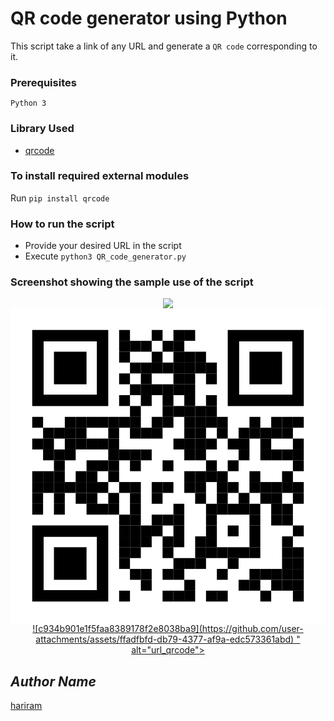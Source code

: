 # QR code generator using Python
This script take a link of any URL and generate a `QR code` corresponding to it.
### Prerequisites
`Python 3`
### Library Used
* [qrcode](https://github.com/lincolnloop/python-qrcode)

### To install required external modules
Run `pip install qrcode` 

### How to run the script
- Provide your desired URL in the script
- Execute `python3 QR_code_generator.py`

### Screenshot showing the sample use of the script
<p align="center">
  <a href="output 1.png"><img src="<?xml version="1.0" encoding="utf-8"?>
<!DOCTYPE svg PUBLIC "-//W3C//DTD SVG 1.1//EN" "http://www.w3.org/Graphics/SVG/1.1/DTD/svg11.dtd">
<svg version="1.1" id="Layer_1" xmlns="http://www.w3.org/2000/svg" xmlns:xlink="http://www.w3.org/1999/xlink" x="0px" y="0px"
width="1160px" height="1160px" viewBox="0 0 1160 1160" enable-background="new 0 0 1160 1160" xml:space="preserve">
<rect x="0" y="0" width="1160" height="1160" fill="rgb(255,255,255)" /><g transform="translate(80,80)"><g transform="translate(320,0) scale(0.4,0.4)"><g transform="" style="fill: rgb(0, 0, 0);">
<rect width="100" height="100"/>
</g></g><g transform="translate(440,0) scale(0.4,0.4)"><g transform="" style="fill: rgb(0, 0, 0);">
<rect width="100" height="100"/>
</g></g><g transform="translate(520,0) scale(0.4,0.4)"><g transform="" style="fill: rgb(0, 0, 0);">
<rect width="100" height="100"/>
</g></g><g transform="translate(560,0) scale(0.4,0.4)"><g transform="" style="fill: rgb(0, 0, 0);">
<rect width="100" height="100"/>
</g></g><g transform="translate(320,40) scale(0.4,0.4)"><g transform="" style="fill: rgb(0, 0, 0);">
<rect width="100" height="100"/>
</g></g><g transform="translate(360,40) scale(0.4,0.4)"><g transform="" style="fill: rgb(0, 0, 0);">
<rect width="100" height="100"/>
</g></g><g transform="translate(400,40) scale(0.4,0.4)"><g transform="" style="fill: rgb(0, 0, 0);">
<rect width="100" height="100"/>
</g></g><g transform="translate(480,40) scale(0.4,0.4)"><g transform="" style="fill: rgb(0, 0, 0);">
<rect width="100" height="100"/>
</g></g><g transform="translate(520,40) scale(0.4,0.4)"><g transform="" style="fill: rgb(0, 0, 0);">
<rect width="100" height="100"/>
</g></g><g transform="translate(320,80) scale(0.4,0.4)"><g transform="" style="fill: rgb(0, 0, 0);">
<rect width="100" height="100"/>
</g></g><g transform="translate(440,80) scale(0.4,0.4)"><g transform="" style="fill: rgb(0, 0, 0);">
<rect width="100" height="100"/>
</g></g><g transform="translate(520,80) scale(0.4,0.4)"><g transform="" style="fill: rgb(0, 0, 0);">
<rect width="100" height="100"/>
</g></g><g transform="translate(560,80) scale(0.4,0.4)"><g transform="" style="fill: rgb(0, 0, 0);">
<rect width="100" height="100"/>
</g></g><g transform="translate(600,80) scale(0.4,0.4)"><g transform="" style="fill: rgb(0, 0, 0);">
<rect width="100" height="100"/>
</g></g><g transform="translate(360,120) scale(0.4,0.4)"><g transform="" style="fill: rgb(0, 0, 0);">
<rect width="100" height="100"/>
</g></g><g transform="translate(400,120) scale(0.4,0.4)"><g transform="" style="fill: rgb(0, 0, 0);">
<rect width="100" height="100"/>
</g></g><g transform="translate(440,120) scale(0.4,0.4)"><g transform="" style="fill: rgb(0, 0, 0);">
<rect width="100" height="100"/>
</g></g><g transform="translate(480,120) scale(0.4,0.4)"><g transform="" style="fill: rgb(0, 0, 0);">
<rect width="100" height="100"/>
</g></g><g transform="translate(520,120) scale(0.4,0.4)"><g transform="" style="fill: rgb(0, 0, 0);">
<rect width="100" height="100"/>
</g></g><g transform="translate(560,120) scale(0.4,0.4)"><g transform="" style="fill: rgb(0, 0, 0);">
<rect width="100" height="100"/>
</g></g><g transform="translate(600,120) scale(0.4,0.4)"><g transform="" style="fill: rgb(0, 0, 0);">
<rect width="100" height="100"/>
</g></g><g transform="translate(640,120) scale(0.4,0.4)"><g transform="" style="fill: rgb(0, 0, 0);">
<rect width="100" height="100"/>
</g></g><g transform="translate(320,160) scale(0.4,0.4)"><g transform="" style="fill: rgb(0, 0, 0);">
<rect width="100" height="100"/>
</g></g><g transform="translate(400,160) scale(0.4,0.4)"><g transform="" style="fill: rgb(0, 0, 0);">
<rect width="100" height="100"/>
</g></g><g transform="translate(520,160) scale(0.4,0.4)"><g transform="" style="fill: rgb(0, 0, 0);">
<rect width="100" height="100"/>
</g></g><g transform="translate(560,160) scale(0.4,0.4)"><g transform="" style="fill: rgb(0, 0, 0);">
<rect width="100" height="100"/>
</g></g><g transform="translate(640,160) scale(0.4,0.4)"><g transform="" style="fill: rgb(0, 0, 0);">
<rect width="100" height="100"/>
</g></g><g transform="translate(360,200) scale(0.4,0.4)"><g transform="" style="fill: rgb(0, 0, 0);">
<rect width="100" height="100"/>
</g></g><g transform="translate(400,200) scale(0.4,0.4)"><g transform="" style="fill: rgb(0, 0, 0);">
<rect width="100" height="100"/>
</g></g><g transform="translate(440,200) scale(0.4,0.4)"><g transform="" style="fill: rgb(0, 0, 0);">
<rect width="100" height="100"/>
</g></g><g transform="translate(480,200) scale(0.4,0.4)"><g transform="" style="fill: rgb(0, 0, 0);">
<rect width="100" height="100"/>
</g></g><g transform="translate(520,200) scale(0.4,0.4)"><g transform="" style="fill: rgb(0, 0, 0);">
<rect width="100" height="100"/>
</g></g><g transform="translate(560,200) scale(0.4,0.4)"><g transform="" style="fill: rgb(0, 0, 0);">
<rect width="100" height="100"/>
</g></g><g transform="translate(320,240) scale(0.4,0.4)"><g transform="" style="fill: rgb(0, 0, 0);">
<rect width="100" height="100"/>
</g></g><g transform="translate(400,240) scale(0.4,0.4)"><g transform="" style="fill: rgb(0, 0, 0);">
<rect width="100" height="100"/>
</g></g><g transform="translate(480,240) scale(0.4,0.4)"><g transform="" style="fill: rgb(0, 0, 0);">
<rect width="100" height="100"/>
</g></g><g transform="translate(560,240) scale(0.4,0.4)"><g transform="" style="fill: rgb(0, 0, 0);">
<rect width="100" height="100"/>
</g></g><g transform="translate(640,240) scale(0.4,0.4)"><g transform="" style="fill: rgb(0, 0, 0);">
<rect width="100" height="100"/>
</g></g><g transform="translate(360,280) scale(0.4,0.4)"><g transform="" style="fill: rgb(0, 0, 0);">
<rect width="100" height="100"/>
</g></g><g transform="translate(480,280) scale(0.4,0.4)"><g transform="" style="fill: rgb(0, 0, 0);">
<rect width="100" height="100"/>
</g></g><g transform="translate(520,280) scale(0.4,0.4)"><g transform="" style="fill: rgb(0, 0, 0);">
<rect width="100" height="100"/>
</g></g><g transform="translate(560,280) scale(0.4,0.4)"><g transform="" style="fill: rgb(0, 0, 0);">
<rect width="100" height="100"/>
</g></g><g transform="translate(600,280) scale(0.4,0.4)"><g transform="" style="fill: rgb(0, 0, 0);">
<rect width="100" height="100"/>
</g></g><g transform="translate(640,280) scale(0.4,0.4)"><g transform="" style="fill: rgb(0, 0, 0);">
<rect width="100" height="100"/>
</g></g><g transform="translate(0,320) scale(0.4,0.4)"><g transform="" style="fill: rgb(0, 0, 0);">
<rect width="100" height="100"/>
</g></g><g transform="translate(120,320) scale(0.4,0.4)"><g transform="" style="fill: rgb(0, 0, 0);">
<rect width="100" height="100"/>
</g></g><g transform="translate(160,320) scale(0.4,0.4)"><g transform="" style="fill: rgb(0, 0, 0);">
<rect width="100" height="100"/>
</g></g><g transform="translate(200,320) scale(0.4,0.4)"><g transform="" style="fill: rgb(0, 0, 0);">
<rect width="100" height="100"/>
</g></g><g transform="translate(240,320) scale(0.4,0.4)"><g transform="" style="fill: rgb(0, 0, 0);">
<rect width="100" height="100"/>
</g></g><g transform="translate(280,320) scale(0.4,0.4)"><g transform="" style="fill: rgb(0, 0, 0);">
<rect width="100" height="100"/>
</g></g><g transform="translate(320,320) scale(0.4,0.4)"><g transform="" style="fill: rgb(0, 0, 0);">
<rect width="100" height="100"/>
</g></g><g transform="translate(360,320) scale(0.4,0.4)"><g transform="" style="fill: rgb(0, 0, 0);">
<rect width="100" height="100"/>
</g></g><g transform="translate(440,320) scale(0.4,0.4)"><g transform="" style="fill: rgb(0, 0, 0);">
<rect width="100" height="100"/>
</g></g><g transform="translate(480,320) scale(0.4,0.4)"><g transform="" style="fill: rgb(0, 0, 0);">
<rect width="100" height="100"/>
</g></g><g transform="translate(560,320) scale(0.4,0.4)"><g transform="" style="fill: rgb(0, 0, 0);">
<rect width="100" height="100"/>
</g></g><g transform="translate(600,320) scale(0.4,0.4)"><g transform="" style="fill: rgb(0, 0, 0);">
<rect width="100" height="100"/>
</g></g><g transform="translate(640,320) scale(0.4,0.4)"><g transform="" style="fill: rgb(0, 0, 0);">
<rect width="100" height="100"/>
</g></g><g transform="translate(680,320) scale(0.4,0.4)"><g transform="" style="fill: rgb(0, 0, 0);">
<rect width="100" height="100"/>
</g></g><g transform="translate(800,320) scale(0.4,0.4)"><g transform="" style="fill: rgb(0, 0, 0);">
<rect width="100" height="100"/>
</g></g><g transform="translate(880,320) scale(0.4,0.4)"><g transform="" style="fill: rgb(0, 0, 0);">
<rect width="100" height="100"/>
</g></g><g transform="translate(920,320) scale(0.4,0.4)"><g transform="" style="fill: rgb(0, 0, 0);">
<rect width="100" height="100"/>
</g></g><g transform="translate(960,320) scale(0.4,0.4)"><g transform="" style="fill: rgb(0, 0, 0);">
<rect width="100" height="100"/>
</g></g><g transform="translate(40,360) scale(0.4,0.4)"><g transform="" style="fill: rgb(0, 0, 0);">
<rect width="100" height="100"/>
</g></g><g transform="translate(80,360) scale(0.4,0.4)"><g transform="" style="fill: rgb(0, 0, 0);">
<rect width="100" height="100"/>
</g></g><g transform="translate(120,360) scale(0.4,0.4)"><g transform="" style="fill: rgb(0, 0, 0);">
<rect width="100" height="100"/>
</g></g><g transform="translate(160,360) scale(0.4,0.4)"><g transform="" style="fill: rgb(0, 0, 0);">
<rect width="100" height="100"/>
</g></g><g transform="translate(280,360) scale(0.4,0.4)"><g transform="" style="fill: rgb(0, 0, 0);">
<rect width="100" height="100"/>
</g></g><g transform="translate(360,360) scale(0.4,0.4)"><g transform="" style="fill: rgb(0, 0, 0);">
<rect width="100" height="100"/>
</g></g><g transform="translate(400,360) scale(0.4,0.4)"><g transform="" style="fill: rgb(0, 0, 0);">
<rect width="100" height="100"/>
</g></g><g transform="translate(440,360) scale(0.4,0.4)"><g transform="" style="fill: rgb(0, 0, 0);">
<rect width="100" height="100"/>
</g></g><g transform="translate(560,360) scale(0.4,0.4)"><g transform="" style="fill: rgb(0, 0, 0);">
<rect width="100" height="100"/>
</g></g><g transform="translate(600,360) scale(0.4,0.4)"><g transform="" style="fill: rgb(0, 0, 0);">
<rect width="100" height="100"/>
</g></g><g transform="translate(680,360) scale(0.4,0.4)"><g transform="" style="fill: rgb(0, 0, 0);">
<rect width="100" height="100"/>
</g></g><g transform="translate(760,360) scale(0.4,0.4)"><g transform="" style="fill: rgb(0, 0, 0);">
<rect width="100" height="100"/>
</g></g><g transform="translate(800,360) scale(0.4,0.4)"><g transform="" style="fill: rgb(0, 0, 0);">
<rect width="100" height="100"/>
</g></g><g transform="translate(840,360) scale(0.4,0.4)"><g transform="" style="fill: rgb(0, 0, 0);">
<rect width="100" height="100"/>
</g></g><g transform="translate(880,360) scale(0.4,0.4)"><g transform="" style="fill: rgb(0, 0, 0);">
<rect width="100" height="100"/>
</g></g><g transform="translate(920,360) scale(0.4,0.4)"><g transform="" style="fill: rgb(0, 0, 0);">
<rect width="100" height="100"/>
</g></g><g transform="translate(0,400) scale(0.4,0.4)"><g transform="" style="fill: rgb(0, 0, 0);">
<rect width="100" height="100"/>
</g></g><g transform="translate(40,400) scale(0.4,0.4)"><g transform="" style="fill: rgb(0, 0, 0);">
<rect width="100" height="100"/>
</g></g><g transform="translate(120,400) scale(0.4,0.4)"><g transform="" style="fill: rgb(0, 0, 0);">
<rect width="100" height="100"/>
</g></g><g transform="translate(160,400) scale(0.4,0.4)"><g transform="" style="fill: rgb(0, 0, 0);">
<rect width="100" height="100"/>
</g></g><g transform="translate(200,400) scale(0.4,0.4)"><g transform="" style="fill: rgb(0, 0, 0);">
<rect width="100" height="100"/>
</g></g><g transform="translate(240,400) scale(0.4,0.4)"><g transform="" style="fill: rgb(0, 0, 0);">
<rect width="100" height="100"/>
</g></g><g transform="translate(280,400) scale(0.4,0.4)"><g transform="" style="fill: rgb(0, 0, 0);">
<rect width="100" height="100"/>
</g></g><g transform="translate(520,400) scale(0.4,0.4)"><g transform="" style="fill: rgb(0, 0, 0);">
<rect width="100" height="100"/>
</g></g><g transform="translate(560,400) scale(0.4,0.4)"><g transform="" style="fill: rgb(0, 0, 0);">
<rect width="100" height="100"/>
</g></g><g transform="translate(600,400) scale(0.4,0.4)"><g transform="" style="fill: rgb(0, 0, 0);">
<rect width="100" height="100"/>
</g></g><g transform="translate(640,400) scale(0.4,0.4)"><g transform="" style="fill: rgb(0, 0, 0);">
<rect width="100" height="100"/>
</g></g><g transform="translate(720,400) scale(0.4,0.4)"><g transform="" style="fill: rgb(0, 0, 0);">
<rect width="100" height="100"/>
</g></g><g transform="translate(760,400) scale(0.4,0.4)"><g transform="" style="fill: rgb(0, 0, 0);">
<rect width="100" height="100"/>
</g></g><g transform="translate(840,400) scale(0.4,0.4)"><g transform="" style="fill: rgb(0, 0, 0);">
<rect width="100" height="100"/>
</g></g><g transform="translate(960,400) scale(0.4,0.4)"><g transform="" style="fill: rgb(0, 0, 0);">
<rect width="100" height="100"/>
</g></g><g transform="translate(40,440) scale(0.4,0.4)"><g transform="" style="fill: rgb(0, 0, 0);">
<rect width="100" height="100"/>
</g></g><g transform="translate(80,440) scale(0.4,0.4)"><g transform="" style="fill: rgb(0, 0, 0);">
<rect width="100" height="100"/>
</g></g><g transform="translate(120,440) scale(0.4,0.4)"><g transform="" style="fill: rgb(0, 0, 0);">
<rect width="100" height="100"/>
</g></g><g transform="translate(280,440) scale(0.4,0.4)"><g transform="" style="fill: rgb(0, 0, 0);">
<rect width="100" height="100"/>
</g></g><g transform="translate(320,440) scale(0.4,0.4)"><g transform="" style="fill: rgb(0, 0, 0);">
<rect width="100" height="100"/>
</g></g><g transform="translate(360,440) scale(0.4,0.4)"><g transform="" style="fill: rgb(0, 0, 0);">
<rect width="100" height="100"/>
</g></g><g transform="translate(400,440) scale(0.4,0.4)"><g transform="" style="fill: rgb(0, 0, 0);">
<rect width="100" height="100"/>
</g></g><g transform="translate(560,440) scale(0.4,0.4)"><g transform="" style="fill: rgb(0, 0, 0);">
<rect width="100" height="100"/>
</g></g><g transform="translate(600,440) scale(0.4,0.4)"><g transform="" style="fill: rgb(0, 0, 0);">
<rect width="100" height="100"/>
</g></g><g transform="translate(760,440) scale(0.4,0.4)"><g transform="" style="fill: rgb(0, 0, 0);">
<rect width="100" height="100"/>
</g></g><g transform="translate(840,440) scale(0.4,0.4)"><g transform="" style="fill: rgb(0, 0, 0);">
<rect width="100" height="100"/>
</g></g><g transform="translate(880,440) scale(0.4,0.4)"><g transform="" style="fill: rgb(0, 0, 0);">
<rect width="100" height="100"/>
</g></g><g transform="translate(920,440) scale(0.4,0.4)"><g transform="" style="fill: rgb(0, 0, 0);">
<rect width="100" height="100"/>
</g></g><g transform="translate(960,440) scale(0.4,0.4)"><g transform="" style="fill: rgb(0, 0, 0);">
<rect width="100" height="100"/>
</g></g><g transform="translate(80,480) scale(0.4,0.4)"><g transform="" style="fill: rgb(0, 0, 0);">
<rect width="100" height="100"/>
</g></g><g transform="translate(200,480) scale(0.4,0.4)"><g transform="" style="fill: rgb(0, 0, 0);">
<rect width="100" height="100"/>
</g></g><g transform="translate(240,480) scale(0.4,0.4)"><g transform="" style="fill: rgb(0, 0, 0);">
<rect width="100" height="100"/>
</g></g><g transform="translate(280,480) scale(0.4,0.4)"><g transform="" style="fill: rgb(0, 0, 0);">
<rect width="100" height="100"/>
</g></g><g transform="translate(360,480) scale(0.4,0.4)"><g transform="" style="fill: rgb(0, 0, 0);">
<rect width="100" height="100"/>
</g></g><g transform="translate(480,480) scale(0.4,0.4)"><g transform="" style="fill: rgb(0, 0, 0);">
<rect width="100" height="100"/>
</g></g><g transform="translate(640,480) scale(0.4,0.4)"><g transform="" style="fill: rgb(0, 0, 0);">
<rect width="100" height="100"/>
</g></g><g transform="translate(720,480) scale(0.4,0.4)"><g transform="" style="fill: rgb(0, 0, 0);">
<rect width="100" height="100"/>
</g></g><g transform="translate(960,480) scale(0.4,0.4)"><g transform="" style="fill: rgb(0, 0, 0);">
<rect width="100" height="100"/>
</g></g><g transform="translate(0,520) scale(0.4,0.4)"><g transform="" style="fill: rgb(0, 0, 0);">
<rect width="100" height="100"/>
</g></g><g transform="translate(40,520) scale(0.4,0.4)"><g transform="" style="fill: rgb(0, 0, 0);">
<rect width="100" height="100"/>
</g></g><g transform="translate(80,520) scale(0.4,0.4)"><g transform="" style="fill: rgb(0, 0, 0);">
<rect width="100" height="100"/>
</g></g><g transform="translate(160,520) scale(0.4,0.4)"><g transform="" style="fill: rgb(0, 0, 0);">
<rect width="100" height="100"/>
</g></g><g transform="translate(200,520) scale(0.4,0.4)"><g transform="" style="fill: rgb(0, 0, 0);">
<rect width="100" height="100"/>
</g></g><g transform="translate(280,520) scale(0.4,0.4)"><g transform="" style="fill: rgb(0, 0, 0);">
<rect width="100" height="100"/>
</g></g><g transform="translate(560,520) scale(0.4,0.4)"><g transform="" style="fill: rgb(0, 0, 0);">
<rect width="100" height="100"/>
</g></g><g transform="translate(600,520) scale(0.4,0.4)"><g transform="" style="fill: rgb(0, 0, 0);">
<rect width="100" height="100"/>
</g></g><g transform="translate(640,520) scale(0.4,0.4)"><g transform="" style="fill: rgb(0, 0, 0);">
<rect width="100" height="100"/>
</g></g><g transform="translate(680,520) scale(0.4,0.4)"><g transform="" style="fill: rgb(0, 0, 0);">
<rect width="100" height="100"/>
</g></g><g transform="translate(800,520) scale(0.4,0.4)"><g transform="" style="fill: rgb(0, 0, 0);">
<rect width="100" height="100"/>
</g></g><g transform="translate(920,520) scale(0.4,0.4)"><g transform="" style="fill: rgb(0, 0, 0);">
<rect width="100" height="100"/>
</g></g><g transform="translate(0,560) scale(0.4,0.4)"><g transform="" style="fill: rgb(0, 0, 0);">
<rect width="100" height="100"/>
</g></g><g transform="translate(40,560) scale(0.4,0.4)"><g transform="" style="fill: rgb(0, 0, 0);">
<rect width="100" height="100"/>
</g></g><g transform="translate(80,560) scale(0.4,0.4)"><g transform="" style="fill: rgb(0, 0, 0);">
<rect width="100" height="100"/>
</g></g><g transform="translate(120,560) scale(0.4,0.4)"><g transform="" style="fill: rgb(0, 0, 0);">
<rect width="100" height="100"/>
</g></g><g transform="translate(160,560) scale(0.4,0.4)"><g transform="" style="fill: rgb(0, 0, 0);">
<rect width="100" height="100"/>
</g></g><g transform="translate(200,560) scale(0.4,0.4)"><g transform="" style="fill: rgb(0, 0, 0);">
<rect width="100" height="100"/>
</g></g><g transform="translate(240,560) scale(0.4,0.4)"><g transform="" style="fill: rgb(0, 0, 0);">
<rect width="100" height="100"/>
</g></g><g transform="translate(320,560) scale(0.4,0.4)"><g transform="" style="fill: rgb(0, 0, 0);">
<rect width="100" height="100"/>
</g></g><g transform="translate(360,560) scale(0.4,0.4)"><g transform="" style="fill: rgb(0, 0, 0);">
<rect width="100" height="100"/>
</g></g><g transform="translate(440,560) scale(0.4,0.4)"><g transform="" style="fill: rgb(0, 0, 0);">
<rect width="100" height="100"/>
</g></g><g transform="translate(480,560) scale(0.4,0.4)"><g transform="" style="fill: rgb(0, 0, 0);">
<rect width="100" height="100"/>
</g></g><g transform="translate(560,560) scale(0.4,0.4)"><g transform="" style="fill: rgb(0, 0, 0);">
<rect width="100" height="100"/>
</g></g><g transform="translate(600,560) scale(0.4,0.4)"><g transform="" style="fill: rgb(0, 0, 0);">
<rect width="100" height="100"/>
</g></g><g transform="translate(680,560) scale(0.4,0.4)"><g transform="" style="fill: rgb(0, 0, 0);">
<rect width="100" height="100"/>
</g></g><g transform="translate(720,560) scale(0.4,0.4)"><g transform="" style="fill: rgb(0, 0, 0);">
<rect width="100" height="100"/>
</g></g><g transform="translate(800,560) scale(0.4,0.4)"><g transform="" style="fill: rgb(0, 0, 0);">
<rect width="100" height="100"/>
</g></g><g transform="translate(840,560) scale(0.4,0.4)"><g transform="" style="fill: rgb(0, 0, 0);">
<rect width="100" height="100"/>
</g></g><g transform="translate(880,560) scale(0.4,0.4)"><g transform="" style="fill: rgb(0, 0, 0);">
<rect width="100" height="100"/>
</g></g><g transform="translate(920,560) scale(0.4,0.4)"><g transform="" style="fill: rgb(0, 0, 0);">
<rect width="100" height="100"/>
</g></g><g transform="translate(960,560) scale(0.4,0.4)"><g transform="" style="fill: rgb(0, 0, 0);">
<rect width="100" height="100"/>
</g></g><g transform="translate(0,600) scale(0.4,0.4)"><g transform="" style="fill: rgb(0, 0, 0);">
<rect width="100" height="100"/>
</g></g><g transform="translate(80,600) scale(0.4,0.4)"><g transform="" style="fill: rgb(0, 0, 0);">
<rect width="100" height="100"/>
</g></g><g transform="translate(160,600) scale(0.4,0.4)"><g transform="" style="fill: rgb(0, 0, 0);">
<rect width="100" height="100"/>
</g></g><g transform="translate(200,600) scale(0.4,0.4)"><g transform="" style="fill: rgb(0, 0, 0);">
<rect width="100" height="100"/>
</g></g><g transform="translate(280,600) scale(0.4,0.4)"><g transform="" style="fill: rgb(0, 0, 0);">
<rect width="100" height="100"/>
</g></g><g transform="translate(360,600) scale(0.4,0.4)"><g transform="" style="fill: rgb(0, 0, 0);">
<rect width="100" height="100"/>
</g></g><g transform="translate(440,600) scale(0.4,0.4)"><g transform="" style="fill: rgb(0, 0, 0);">
<rect width="100" height="100"/>
</g></g><g transform="translate(600,600) scale(0.4,0.4)"><g transform="" style="fill: rgb(0, 0, 0);">
<rect width="100" height="100"/>
</g></g><g transform="translate(680,600) scale(0.4,0.4)"><g transform="" style="fill: rgb(0, 0, 0);">
<rect width="100" height="100"/>
</g></g><g transform="translate(760,600) scale(0.4,0.4)"><g transform="" style="fill: rgb(0, 0, 0);">
<rect width="100" height="100"/>
</g></g><g transform="translate(840,600) scale(0.4,0.4)"><g transform="" style="fill: rgb(0, 0, 0);">
<rect width="100" height="100"/>
</g></g><g transform="translate(880,600) scale(0.4,0.4)"><g transform="" style="fill: rgb(0, 0, 0);">
<rect width="100" height="100"/>
</g></g><g transform="translate(960,600) scale(0.4,0.4)"><g transform="" style="fill: rgb(0, 0, 0);">
<rect width="100" height="100"/>
</g></g><g transform="translate(0,640) scale(0.4,0.4)"><g transform="" style="fill: rgb(0, 0, 0);">
<rect width="100" height="100"/>
</g></g><g transform="translate(80,640) scale(0.4,0.4)"><g transform="" style="fill: rgb(0, 0, 0);">
<rect width="100" height="100"/>
</g></g><g transform="translate(200,640) scale(0.4,0.4)"><g transform="" style="fill: rgb(0, 0, 0);">
<rect width="100" height="100"/>
</g></g><g transform="translate(240,640) scale(0.4,0.4)"><g transform="" style="fill: rgb(0, 0, 0);">
<rect width="100" height="100"/>
</g></g><g transform="translate(280,640) scale(0.4,0.4)"><g transform="" style="fill: rgb(0, 0, 0);">
<rect width="100" height="100"/>
</g></g><g transform="translate(360,640) scale(0.4,0.4)"><g transform="" style="fill: rgb(0, 0, 0);">
<rect width="100" height="100"/>
</g></g><g transform="translate(520,640) scale(0.4,0.4)"><g transform="" style="fill: rgb(0, 0, 0);">
<rect width="100" height="100"/>
</g></g><g transform="translate(640,640) scale(0.4,0.4)"><g transform="" style="fill: rgb(0, 0, 0);">
<rect width="100" height="100"/>
</g></g><g transform="translate(680,640) scale(0.4,0.4)"><g transform="" style="fill: rgb(0, 0, 0);">
<rect width="100" height="100"/>
</g></g><g transform="translate(720,640) scale(0.4,0.4)"><g transform="" style="fill: rgb(0, 0, 0);">
<rect width="100" height="100"/>
</g></g><g transform="translate(760,640) scale(0.4,0.4)"><g transform="" style="fill: rgb(0, 0, 0);">
<rect width="100" height="100"/>
</g></g><g transform="translate(800,640) scale(0.4,0.4)"><g transform="" style="fill: rgb(0, 0, 0);">
<rect width="100" height="100"/>
</g></g><g transform="translate(880,640) scale(0.4,0.4)"><g transform="" style="fill: rgb(0, 0, 0);">
<rect width="100" height="100"/>
</g></g><g transform="translate(920,640) scale(0.4,0.4)"><g transform="" style="fill: rgb(0, 0, 0);">
<rect width="100" height="100"/>
</g></g><g transform="translate(320,680) scale(0.4,0.4)"><g transform="" style="fill: rgb(0, 0, 0);">
<rect width="100" height="100"/>
</g></g><g transform="translate(360,680) scale(0.4,0.4)"><g transform="" style="fill: rgb(0, 0, 0);">
<rect width="100" height="100"/>
</g></g><g transform="translate(440,680) scale(0.4,0.4)"><g transform="" style="fill: rgb(0, 0, 0);">
<rect width="100" height="100"/>
</g></g><g transform="translate(480,680) scale(0.4,0.4)"><g transform="" style="fill: rgb(0, 0, 0);">
<rect width="100" height="100"/>
</g></g><g transform="translate(520,680) scale(0.4,0.4)"><g transform="" style="fill: rgb(0, 0, 0);">
<rect width="100" height="100"/>
</g></g><g transform="translate(640,680) scale(0.4,0.4)"><g transform="" style="fill: rgb(0, 0, 0);">
<rect width="100" height="100"/>
</g></g><g transform="translate(800,680) scale(0.4,0.4)"><g transform="" style="fill: rgb(0, 0, 0);">
<rect width="100" height="100"/>
</g></g><g transform="translate(880,680) scale(0.4,0.4)"><g transform="" style="fill: rgb(0, 0, 0);">
<rect width="100" height="100"/>
</g></g><g transform="translate(920,680) scale(0.4,0.4)"><g transform="" style="fill: rgb(0, 0, 0);">
<rect width="100" height="100"/>
</g></g><g transform="translate(320,720) scale(0.4,0.4)"><g transform="" style="fill: rgb(0, 0, 0);">
<rect width="100" height="100"/>
</g></g><g transform="translate(360,720) scale(0.4,0.4)"><g transform="" style="fill: rgb(0, 0, 0);">
<rect width="100" height="100"/>
</g></g><g transform="translate(400,720) scale(0.4,0.4)"><g transform="" style="fill: rgb(0, 0, 0);">
<rect width="100" height="100"/>
</g></g><g transform="translate(440,720) scale(0.4,0.4)"><g transform="" style="fill: rgb(0, 0, 0);">
<rect width="100" height="100"/>
</g></g><g transform="translate(520,720) scale(0.4,0.4)"><g transform="" style="fill: rgb(0, 0, 0);">
<rect width="100" height="100"/>
</g></g><g transform="translate(640,720) scale(0.4,0.4)"><g transform="" style="fill: rgb(0, 0, 0);">
<rect width="100" height="100"/>
</g></g><g transform="translate(720,720) scale(0.4,0.4)"><g transform="" style="fill: rgb(0, 0, 0);">
<rect width="100" height="100"/>
</g></g><g transform="translate(800,720) scale(0.4,0.4)"><g transform="" style="fill: rgb(0, 0, 0);">
<rect width="100" height="100"/>
</g></g><g transform="translate(960,720) scale(0.4,0.4)"><g transform="" style="fill: rgb(0, 0, 0);">
<rect width="100" height="100"/>
</g></g><g transform="translate(320,760) scale(0.4,0.4)"><g transform="" style="fill: rgb(0, 0, 0);">
<rect width="100" height="100"/>
</g></g><g transform="translate(360,760) scale(0.4,0.4)"><g transform="" style="fill: rgb(0, 0, 0);">
<rect width="100" height="100"/>
</g></g><g transform="translate(400,760) scale(0.4,0.4)"><g transform="" style="fill: rgb(0, 0, 0);">
<rect width="100" height="100"/>
</g></g><g transform="translate(480,760) scale(0.4,0.4)"><g transform="" style="fill: rgb(0, 0, 0);">
<rect width="100" height="100"/>
</g></g><g transform="translate(520,760) scale(0.4,0.4)"><g transform="" style="fill: rgb(0, 0, 0);">
<rect width="100" height="100"/>
</g></g><g transform="translate(600,760) scale(0.4,0.4)"><g transform="" style="fill: rgb(0, 0, 0);">
<rect width="100" height="100"/>
</g></g><g transform="translate(640,760) scale(0.4,0.4)"><g transform="" style="fill: rgb(0, 0, 0);">
<rect width="100" height="100"/>
</g></g><g transform="translate(800,760) scale(0.4,0.4)"><g transform="" style="fill: rgb(0, 0, 0);">
<rect width="100" height="100"/>
</g></g><g transform="translate(920,760) scale(0.4,0.4)"><g transform="" style="fill: rgb(0, 0, 0);">
<rect width="100" height="100"/>
</g></g><g transform="translate(320,800) scale(0.4,0.4)"><g transform="" style="fill: rgb(0, 0, 0);">
<rect width="100" height="100"/>
</g></g><g transform="translate(360,800) scale(0.4,0.4)"><g transform="" style="fill: rgb(0, 0, 0);">
<rect width="100" height="100"/>
</g></g><g transform="translate(480,800) scale(0.4,0.4)"><g transform="" style="fill: rgb(0, 0, 0);">
<rect width="100" height="100"/>
</g></g><g transform="translate(600,800) scale(0.4,0.4)"><g transform="" style="fill: rgb(0, 0, 0);">
<rect width="100" height="100"/>
</g></g><g transform="translate(640,800) scale(0.4,0.4)"><g transform="" style="fill: rgb(0, 0, 0);">
<rect width="100" height="100"/>
</g></g><g transform="translate(680,800) scale(0.4,0.4)"><g transform="" style="fill: rgb(0, 0, 0);">
<rect width="100" height="100"/>
</g></g><g transform="translate(720,800) scale(0.4,0.4)"><g transform="" style="fill: rgb(0, 0, 0);">
<rect width="100" height="100"/>
</g></g><g transform="translate(760,800) scale(0.4,0.4)"><g transform="" style="fill: rgb(0, 0, 0);">
<rect width="100" height="100"/>
</g></g><g transform="translate(800,800) scale(0.4,0.4)"><g transform="" style="fill: rgb(0, 0, 0);">
<rect width="100" height="100"/>
</g></g><g transform="translate(920,800) scale(0.4,0.4)"><g transform="" style="fill: rgb(0, 0, 0);">
<rect width="100" height="100"/>
</g></g><g transform="translate(960,800) scale(0.4,0.4)"><g transform="" style="fill: rgb(0, 0, 0);">
<rect width="100" height="100"/>
</g></g><g transform="translate(320,840) scale(0.4,0.4)"><g transform="" style="fill: rgb(0, 0, 0);">
<rect width="100" height="100"/>
</g></g><g transform="translate(520,840) scale(0.4,0.4)"><g transform="" style="fill: rgb(0, 0, 0);">
<rect width="100" height="100"/>
</g></g><g transform="translate(560,840) scale(0.4,0.4)"><g transform="" style="fill: rgb(0, 0, 0);">
<rect width="100" height="100"/>
</g></g><g transform="translate(600,840) scale(0.4,0.4)"><g transform="" style="fill: rgb(0, 0, 0);">
<rect width="100" height="100"/>
</g></g><g transform="translate(720,840) scale(0.4,0.4)"><g transform="" style="fill: rgb(0, 0, 0);">
<rect width="100" height="100"/>
</g></g><g transform="translate(920,840) scale(0.4,0.4)"><g transform="" style="fill: rgb(0, 0, 0);">
<rect width="100" height="100"/>
</g></g><g transform="translate(960,840) scale(0.4,0.4)"><g transform="" style="fill: rgb(0, 0, 0);">
<rect width="100" height="100"/>
</g></g><g transform="translate(360,880) scale(0.4,0.4)"><g transform="" style="fill: rgb(0, 0, 0);">
<rect width="100" height="100"/>
</g></g><g transform="translate(400,880) scale(0.4,0.4)"><g transform="" style="fill: rgb(0, 0, 0);">
<rect width="100" height="100"/>
</g></g><g transform="translate(480,880) scale(0.4,0.4)"><g transform="" style="fill: rgb(0, 0, 0);">
<rect width="100" height="100"/>
</g></g><g transform="translate(520,880) scale(0.4,0.4)"><g transform="" style="fill: rgb(0, 0, 0);">
<rect width="100" height="100"/>
</g></g><g transform="translate(680,880) scale(0.4,0.4)"><g transform="" style="fill: rgb(0, 0, 0);">
<rect width="100" height="100"/>
</g></g><g transform="translate(800,880) scale(0.4,0.4)"><g transform="" style="fill: rgb(0, 0, 0);">
<rect width="100" height="100"/>
</g></g><g transform="translate(840,880) scale(0.4,0.4)"><g transform="" style="fill: rgb(0, 0, 0);">
<rect width="100" height="100"/>
</g></g><g transform="translate(880,880) scale(0.4,0.4)"><g transform="" style="fill: rgb(0, 0, 0);">
<rect width="100" height="100"/>
</g></g><g transform="translate(920,880) scale(0.4,0.4)"><g transform="" style="fill: rgb(0, 0, 0);">
<rect width="100" height="100"/>
</g></g><g transform="translate(960,880) scale(0.4,0.4)"><g transform="" style="fill: rgb(0, 0, 0);">
<rect width="100" height="100"/>
</g></g><g transform="translate(400,920) scale(0.4,0.4)"><g transform="" style="fill: rgb(0, 0, 0);">
<rect width="100" height="100"/>
</g></g><g transform="translate(560,920) scale(0.4,0.4)"><g transform="" style="fill: rgb(0, 0, 0);">
<rect width="100" height="100"/>
</g></g><g transform="translate(760,920) scale(0.4,0.4)"><g transform="" style="fill: rgb(0, 0, 0);">
<rect width="100" height="100"/>
</g></g><g transform="translate(800,920) scale(0.4,0.4)"><g transform="" style="fill: rgb(0, 0, 0);">
<rect width="100" height="100"/>
</g></g><g transform="translate(880,920) scale(0.4,0.4)"><g transform="" style="fill: rgb(0, 0, 0);">
<rect width="100" height="100"/>
</g></g><g transform="translate(920,920) scale(0.4,0.4)"><g transform="" style="fill: rgb(0, 0, 0);">
<rect width="100" height="100"/>
</g></g><g transform="translate(960,920) scale(0.4,0.4)"><g transform="" style="fill: rgb(0, 0, 0);">
<rect width="100" height="100"/>
</g></g><g transform="translate(320,960) scale(0.4,0.4)"><g transform="" style="fill: rgb(0, 0, 0);">
<rect width="100" height="100"/>
</g></g><g transform="translate(480,960) scale(0.4,0.4)"><g transform="" style="fill: rgb(0, 0, 0);">
<rect width="100" height="100"/>
</g></g><g transform="translate(520,960) scale(0.4,0.4)"><g transform="" style="fill: rgb(0, 0, 0);">
<rect width="100" height="100"/>
</g></g><g transform="translate(560,960) scale(0.4,0.4)"><g transform="" style="fill: rgb(0, 0, 0);">
<rect width="100" height="100"/>
</g></g><g transform="translate(640,960) scale(0.4,0.4)"><g transform="" style="fill: rgb(0, 0, 0);">
<rect width="100" height="100"/>
</g></g><g transform="translate(680,960) scale(0.4,0.4)"><g transform="" style="fill: rgb(0, 0, 0);">
<rect width="100" height="100"/>
</g></g><g transform="translate(840,960) scale(0.4,0.4)"><g transform="" style="fill: rgb(0, 0, 0);">
<rect width="100" height="100"/>
</g></g><g transform="translate(960,960) scale(0.4,0.4)"><g transform="" style="fill: rgb(0, 0, 0);">
<rect width="100" height="100"/>
</g></g><g transform="translate(0,0) scale(2.8, 2.8)"><g transform="" style="fill: rgb(0, 0, 0);">
<g>
	<rect x="15" y="15" style="fill:none;" width="70" height="70"/>
	<path d="M85,0H15H0v15v70v15h15h70h15V85V15V0H85z M85,85H15V15h70V85z"/>
</g>
</g></g><g transform="translate(720,0) scale(2.8, 2.8)"><g transform="" style="fill: rgb(0, 0, 0);">
<g>
	<rect x="15" y="15" style="fill:none;" width="70" height="70"/>
	<path d="M85,0H15H0v15v70v15h15h70h15V85V15V0H85z M85,85H15V15h70V85z"/>
</g>
</g></g><g transform="translate(0,720) scale(2.8, 2.8)"><g transform="" style="fill: rgb(0, 0, 0);">
<g>
	<rect x="15" y="15" style="fill:none;" width="70" height="70"/>
	<path d="M85,0H15H0v15v70v15h15h70h15V85V15V0H85z M85,85H15V15h70V85z"/>
</g>
</g></g><g transform="translate(80,80) scale(1.2, 1.2)"><g transform="" style="fill: rgb(0, 0, 0);">
<rect width="100" height="100"/>
</g></g><g transform="translate(800,80) scale(1.2, 1.2)"><g transform="" style="fill: rgb(0, 0, 0);">
<rect width="100" height="100"/>
</g></g><g transform="translate(80,800) scale(1.2, 1.2)"><g transform="" style="fill: rgb(0, 0, 0);">
<rect width="100" height="100"/>
</g></g></g></svg>![c934b901e1f5faa8389178f2e8038ba9](https://github.com/user-attachments/assets/ffadfbfd-db79-4377-af9a-edc573361abd)
" alt="url_qrcode"></a>
</p>

## *Author Name*
[hariram](https://github.com/hariram-ravindran)
